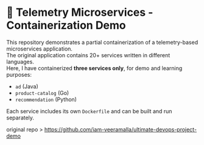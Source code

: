 # 🐳 Telemetry Microservices - Containerization Demo

This repository demonstrates a partial containerization of a telemetry-based microservices application.  
The original application contains 20+ services written in different languages.  
Here, I have containerized **three services only**, for demo and learning purposes:

- `ad` (Java)
- `product-catalog` (Go)
- `recommendation` (Python)

Each service includes its own `Dockerfile` and can be built and run separately.

original repo > https://github.com/iam-veeramalla/ultimate-devops-project-demo
